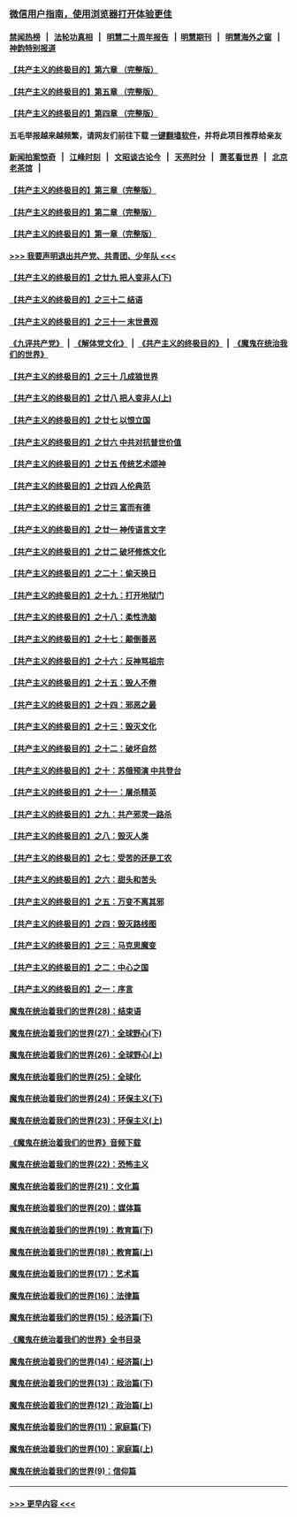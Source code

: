 ### [微信用户指南，使用浏览器打开体验更佳](https://github.com/gfw-breaker/banned-news1/blob/master/indexes/wechat-guide.md?t=0)
#### [禁闻热榜](热点新闻.md?t=0)  &nbsp;&nbsp;|&nbsp;&nbsp; [法轮功真相](https://github.com/gfw-breaker/truth/blob/master/README.md?t=0) &nbsp;&nbsp;|&nbsp;&nbsp; [明慧二十周年报告](https://github.com/gfw-breaker/mh-reports/blob/master/README.md?t=0) &nbsp;&nbsp;|&nbsp;&nbsp;[明慧期刊](https://github.com/gfw-breaker/mh-qikan) &nbsp;&nbsp;|&nbsp;&nbsp; [明慧海外之窗](https://github.com/gfw-breaker/mh-news/blob/master/README.md?t=0) &nbsp;&nbsp;|&nbsp;&nbsp; [神韵特别报道](https://github.com/gfw-breaker/mh-news/blob/master/shenyun.md?t=0)
#### [【共产主义的终极目的】第六章 （完整版）](../pages/nsc422/n11428913.md?t=02091555) 
#### [【共产主义的终极目的】第五章 （完整版）](../pages/nsc422/n11428912.md?t=02091555) 
#### [【共产主义的终极目的】第四章 （完整版）](../pages/nsc422/n11428907.md?t=02091555) 
#### 五毛举报越来越频繁，请网友们前往下载 [一键翻墙软件](https://github.com/gfw-breaker/ssr-accounts)，并将此项目推荐给亲友
#### [新闻拍案惊奇](https://github.com/gfw-breaker/banned-news1/blob/master/pages/link4.md) &nbsp;&nbsp;|&nbsp;&nbsp; [江峰时刻](https://github.com/gfw-breaker/banned-news1/blob/master/pages/link4.md) &nbsp;&nbsp;|&nbsp;&nbsp; [文昭谈古论今](https://github.com/gfw-breaker/banned-news1/blob/master/pages/link4.md) &nbsp;&nbsp;|&nbsp;&nbsp; [天亮时分](https://github.com/gfw-breaker/banned-news1/blob/master/pages/link4.md) &nbsp;&nbsp;|&nbsp;&nbsp; [萧茗看世界](https://github.com/gfw-breaker/banned-news1/blob/master/pages/link4.md) &nbsp;&nbsp;|&nbsp;&nbsp; [北京老茶馆](https://github.com/gfw-breaker/banned-news1/blob/master/pages/link4.md) &nbsp;&nbsp;|&nbsp;&nbsp; 
#### [【共产主义的终极目的】第三章（完整版）](../pages/nsc422/n11428848.md?t=02091555) 
#### [【共产主义的终极目的】第二章（完整版）](../pages/nsc422/n11428831.md?t=02091555) 
#### [【共产主义的终极目的】第一章（完整版）](../pages/nsc422/n11417651.md?t=02091555) 
#### [>>> 我要声明退出共产党、共青团、少年队 <<<](https://github.com/begood0513/goodnews/blob/master/quit/letter.md) 
#### [【共产主义的终极目的】之廿九 把人变非人(下)](../pages/nsc422/n11344140.md?t=02091555) 
#### [【共产主义的终极目的】之三十二 结语](../pages/nsc422/n11360535.md?t=02091555) 
#### [【共产主义的终极目的】之三十一 末世景观](../pages/nsc422/n11351129.md?t=02091555) 
#### [《九评共产党》](https://github.com/begood0513/9ping.md/blob/master/README.md) &nbsp;|&nbsp; [《解体党文化》](../../../../jtdwh.md/blob/master/README.md)  &nbsp;|&nbsp; [《共产主义的终极目的》](../../../../gczydzjmd.md/blob/master/README.md) &nbsp;|&nbsp; [《魔鬼在统治我们的世界》](../../../../mgztzwmdsj.md/blob/master/README.md) 
#### [【共产主义的终极目的】之三十 几成狼世界](../pages/nsc422/n11348280.md?t=02091555) 
#### [【共产主义的终极目的】之廿八 把人变非人(上)](../pages/nsc422/n11340492.md?t=02091555) 
#### [【共产主义的终极目的】之廿七 以恨立国](../pages/nsc422/n11336944.md?t=02091555) 
#### [【共产主义的终极目的】之廿六 中共对抗普世价值](../pages/nsc422/n11324785.md?t=02091555) 
#### [【共产主义的终极目的】之廿五 传统艺术颂神](../pages/nsc422/n11296396.md?t=02091555) 
#### [【共产主义的终极目的】之廿四 人伦典范](../pages/nsc422/n11296397.md?t=02091555) 
#### [【共产主义的终极目的】之廿三 富而有德](../pages/nsc422/n11283598.md?t=02091555) 
#### [【共产主义的终极目的】之廿一 神传语言文字](../pages/nsc422/n11263265.md?t=02091555) 
#### [【共产主义的终极目的】之廿二 破坏修炼文化](../pages/nsc422/n11245728.md?t=02091555) 
#### [【共产主义的终极目的】之二十：偷天换日](../pages/nsc422/n11238846.md?t=02091555) 
#### [【共产主义的终极目的】之十九：打开地狱门](../pages/nsc422/n11206376.md?t=02091555) 
#### [【共产主义的终极目的】之十八：柔性洗脑](../pages/nsc422/n11199994.md?t=02091555) 
#### [【共产主义的终极目的】之十七：颠倒善恶](../pages/nsc422/n11179782.md?t=02091555) 
#### [【共产主义的终极目的】之十六：反神骂祖宗](../pages/nsc422/n11166798.md?t=02091555) 
#### [【共产主义的终极目的】之十五：毁人不倦](../pages/nsc422/n11166792.md?t=02091555) 
#### [【共产主义的终极目的】之十四：邪恶之最](../pages/nsc422/n11150249.md?t=02091555) 
#### [【共产主义的终极目的】之十三：毁灭文化](../pages/nsc422/n11135227.md?t=02091555) 
#### [【共产主义的终极目的】之十二：破坏自然](../pages/nsc422/n11135214.md?t=02091555) 
#### [【共产主义的终极目的】之十：苏俄预演 中共登台](../pages/nsc422/n11118424.md?t=02091555) 
#### [【共产主义的终极目的】之十一：屠杀精英](../pages/nsc422/n11118442.md?t=02091555) 
#### [【共产主义的终极目的】之九：共产邪灵一路杀](../pages/nsc422/n11114139.md?t=02091555) 
#### [【共产主义的终极目的】之八：毁灭人类](../pages/nsc422/n11108503.md?t=02091555) 
#### [【共产主义的终极目的】之七：受苦的还是工农](../pages/nsc422/n11101809.md?t=02091555) 
#### [【共产主义的终极目的】之六：甜头和苦头](../pages/nsc422/n11096971.md?t=02091555) 
#### [【共产主义的终极目的】之五：万变不离其邪](../pages/nsc422/n11091285.md?t=02091555) 
#### [【共产主义的终极目的】之四：毁灭路线图](../pages/nsc422/n11086284.md?t=02091555) 
#### [【共产主义的终极目的】之三：马克思魔变](../pages/nsc422/n11061941.md?t=02091555) 
#### [【共产主义的终极目的】之二：中心之国](../pages/nsc422/n11047728.md?t=02091555) 
#### [【共产主义的终极目的】之一：序言](../pages/nsc422/n11086077.md?t=02091555) 
#### [魔鬼在统治着我们的世界(28)：结束语](../pages/nsc422/n10936246.md?t=02091555) 
#### [魔鬼在统治着我们的世界(27)：全球野心(下)](../pages/nsc422/n10928319.md?t=02091555) 
#### [魔鬼在统治着我们的世界(26)：全球野心(上)](../pages/nsc422/n10900318.md?t=02091555) 
#### [魔鬼在统治着我们的世界(25)：全球化](../pages/nsc422/n10788205.md?t=02091555) 
#### [魔鬼在统治着我们的世界(24)：环保主义(下)](../pages/nsc422/n10695307.md?t=02091555) 
#### [魔鬼在统治着我们的世界(23)：环保主义(上)](../pages/nsc422/n10688613.md?t=02091555) 
#### [《魔鬼在统治着我们的世界》音频下载](../pages/nsc422/n10635553.md?t=02091555) 
#### [魔鬼在统治着我们的世界(22)：恐怖主义](../pages/nsc422/n10614727.md?t=02091555) 
#### [魔鬼在统治着我们的世界(21)：文化篇](../pages/nsc422/n10597706.md?t=02091555) 
#### [魔鬼在统治着我们的世界(20)：媒体篇](../pages/nsc422/n10586579.md?t=02091555) 
#### [魔鬼在统治着我们的世界(19)：教育篇(下)](../pages/nsc422/n10564808.md?t=02091555) 
#### [魔鬼在统治着我们的世界(18)：教育篇(上)](../pages/nsc422/n10526970.md?t=02091555) 
#### [魔鬼在统治着我们的世界(17)：艺术篇](../pages/nsc422/n10499093.md?t=02091555) 
#### [魔鬼在统治着我们的世界(16)：法律篇](../pages/nsc422/n10485969.md?t=02091555) 
#### [魔鬼在统治着我们的世界(15)：经济篇(下)](../pages/nsc422/n10469975.md?t=02091555) 
#### [《魔鬼在统治着我们的世界》全书目录](../pages/nsc422/n10464261.md?t=02091555) 
#### [魔鬼在统治着我们的世界(14)：经济篇(上)](../pages/nsc422/n10457370.md?t=02091555) 
#### [魔鬼在统治着我们的世界(13)：政治篇(下)](../pages/nsc422/n10448270.md?t=02091555) 
#### [魔鬼在统治着我们的世界(12)：政治篇(上)](../pages/nsc422/n10444576.md?t=02091555) 
#### [魔鬼在统治着我们的世界(11)：家庭篇(下)](../pages/nsc422/n10440961.md?t=02091555) 
#### [魔鬼在统治着我们的世界(10)：家庭篇(上)](../pages/nsc422/n10435448.md?t=02091555) 
#### [魔鬼在统治着我们的世界(9)：信仰篇](../pages/nsc422/n10432159.md?t=02091555) 

----
#### [ >>> 更早内容 <<< ](../indexes/nsc422-earlier.md)
